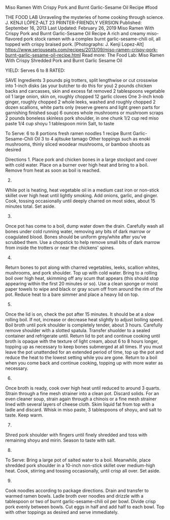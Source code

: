 Miso Ramen With Crispy Pork and Burnt Garlic-Sesame Oil Recipe
#food 

THE FOOD LAB Unraveling the mysteries of home cooking through science.
J. KENJI LÓPEZ-ALT
23     PRINTER-FRIENDLY VERSION
Published: September 16, 2013 Last Updated: February 26, 2019
Miso Ramen With Crispy Pork and Burnt Garlic-Sesame Oil Recipe
A rich and creamy miso-flavored pork stock ramen with a complex burnt garlic-sesame-chili oil, all topped with crispy braised pork. [Photographs: J. Kenji Lopez-Alt]
https://www.seriouseats.com/recipes/2013/09/miso-ramen-crispy-pork-burnt-garlic-sesame-oil-recipe.html
Read more: The Food Lab: Miso Ramen With Crispy Shredded Pork and Burnt Garlic Sesame Oil

YIELD:
Serves 6 to 8
RATED:
    
 SAVE
Ingredients
3 pounds pig trotters, split lengthwise or cut crosswise into 1-inch disks (as your butcher to do this for you)
2 pounds chicken backs and carcasses, skin and excess fat removed
2 tablespoons vegetable oil
1 large onion, skin on, roughly chopped
12 garlic cloves
One 3-inch knob ginger, roughly chopped
2 whole leeks, washed and roughly chopped
2 dozen scallions, white parts only (reserve greens and light green parts for garnishing finished soup)
6 ounces whole mushrooms or mushroom scraps
2 pounds boneless skinless pork shoulder, in one chunk
1/2 cup red miso paste
1/4 cup shoyu
1 tablespoon mirin
Salt, to taste
 
To Serve:
6 to 8 portions fresh ramen noodles
1 recipe Burnt Garlic-Sesame-Chili Oil
3 to 4 ajitsuke tamago
Other toppings such as enoki mushrooms, thinly sliced woodear mushrooms, or bamboo shoots as desired

Directions
1.
Place pork and chicken bones in a large stockpot and cover with cold water. Place on a burner over high heat and bring to a boil. Remove from heat as soon as boil is reached.

2.
While pot is heating, heat vegetable oil in a medium cast iron or non-stick skillet over high heat until lightly smoking. Add onions, garlic, and ginger. Cook, tossing occasionally until deeply charred on most sides, about 15 minutes total. Set aside.

3.
Once pot has come to a boil, dump water down the drain. Carefully wash all bones under cold running water, removing any bits of dark marrow or coagulated blood. Bones should be uniform grey/white after you've scrubbed them. Use a chopstick to help remove small bits of dark marrow from inside the trotters or near the chickens' spines.

4.
Return bones to pot along with charred vegetables, leeks, scallion whites, mushrooms, and pork shoulder. Top up with cold water. Bring to a rolling boil over high heat, skimming off any scum that appears (this should stop appearing within the first 20 minutes or so). Use a clean sponge or moist paper towels to wipe and black or gray scum off from around the rim of the pot. Reduce heat to a bare simmer and place a heavy lid on top.

5.
Once the lid is on, check the pot after 15 minutes. It should be at a slow rolling boil. If not, increase or decrease heat slightly to adjust boiling speed. Boil broth until pork shoulder is completely tender, about 3 hours. Carefully remove shoulder with a slotted spatula. Transfer shuolder to a sealed container and refrigerate until. Return lid to pot and continue cooking until broth is opaque with the texture of light cream, about 6 to 8 hours longer, topping up as necessary to keep bones submerged at all times. If you must leave the pot unattended for an extended period of time, top up the pot and reduce the heat to the lowest setting while you are gone. Return to a boil when you come back and continue cooking, topping up with more water as necessary.

6.
Once broth is ready, cook over high heat until reduced to around 3 quarts. Strain through a fine mesh strainer into a clean pot. Discard solids. For an even cleaner soup, strain again through a chinois or a fine mesh strainer lined with several layers of cheese cloth. Skim liquid fat from top with a ladle and discard. Whisk in miso paste, 3 tablespoons of shoyu, and salt to taste. Keep warm.

7.
Shred pork shoulder with fingers until finely shredded and toss with remaining shoyu and mirin. Season to taste with salt.

8.
To Serve: Bring a large pot of salted water to a boil. Meanwhile, place shredded pork shoulder in a 10-inch non-stick skillet over medium-high heat. Cook, stirring and tossing occasionally, until crisp all over. Set aside.

9.
Cook noodles according to package directions. Drain and transfer to warmed ramen bowls. Ladle broth over noodles and drizzle with a tablespoon or two of burnt garlic-sesame-chili oil per bowl. Divide crisp pork evenly between bowls. Cut eggs in half and add half to each bowl. Top with other toppings as desired and serve immediately.